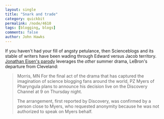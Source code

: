 ```yaml
---
layout: single 
title: "Snark and trade" 
category: quickbit
permalink: /node/4610
tags: [blogging, blogs] 
comments: false 
author: John Hawks 
---
```


If you haven't had your fill of angsty petulance, then Scienceblogs and its stable of writers have been wading through Edward versus Jacob territory. <a href="http://phylogenomics.blogspot.com/2010/07/pz-myers-will-reveal-his-decision-on.html">Jonathan Eisen's parody</a> leverages the <i>other</i> summer drama, LeBron's departure from Cleveland:

<blockquote>Morris, MN  For the final act of the drama that has captured the imagination of science blogging fans around the world, PZ Myers of Pharyngula plans to announce his decision live on the Discovery Channel at 9 on Thursday night.

The arrangement, first reported by Discovery, was confirmed by a person close to Myers, who requested anonymity because he was not authorized to speak on Myers behalf.</blockquote>

